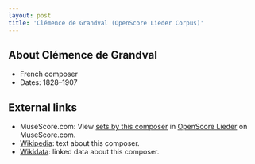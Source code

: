 ```yaml
---
layout: post
title: 'Clémence de Grandval (OpenScore Lieder Corpus)'
---
```


## About Clémence de Grandval

- French composer
- Dates: 1828–1907

## External links

- MuseScore.com: View [sets by this composer] in [OpenScore Lieder] on MuseScore.com.
- [Wikipedia]: text about this composer.
- [Wikidata]: linked data about this composer.

[Wikipedia]: https://en.wikipedia.org/wiki/Clémence_de_Grandval
[Wikidata]: https://www.wikidata.org/wiki/Q2980557
[sets by this composer]: https://musescore.com/openscore-lieder-corpus/sets?order=title&text=Grandval,+Clémence
[OpenScore Lieder]: https://musescore.com/openscore-lieder-corpus


